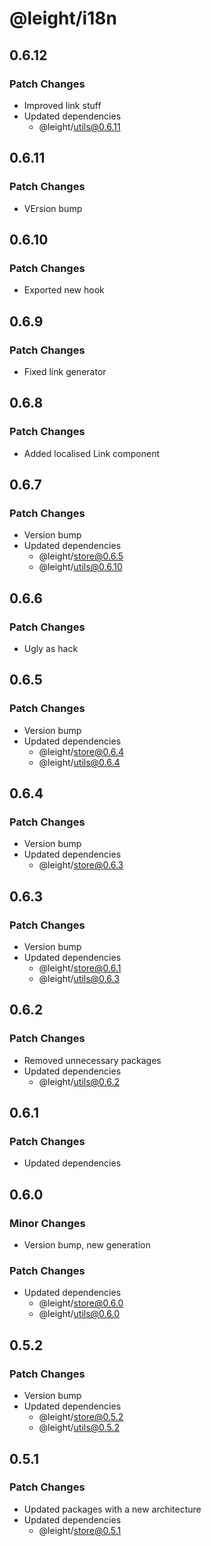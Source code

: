 # @leight/i18n

## 0.6.12

### Patch Changes

- Improved link stuff
- Updated dependencies
    - @leight/utils@0.6.11

## 0.6.11

### Patch Changes

- VErsion bump

## 0.6.10

### Patch Changes

- Exported new hook

## 0.6.9

### Patch Changes

- Fixed link generator

## 0.6.8

### Patch Changes

- Added localised Link component

## 0.6.7

### Patch Changes

- Version bump
- Updated dependencies
    - @leight/store@0.6.5
    - @leight/utils@0.6.10

## 0.6.6

### Patch Changes

- Ugly as hack

## 0.6.5

### Patch Changes

- Version bump
- Updated dependencies
    - @leight/store@0.6.4
    - @leight/utils@0.6.4

## 0.6.4

### Patch Changes

- Version bump
- Updated dependencies
    - @leight/store@0.6.3

## 0.6.3

### Patch Changes

- Version bump
- Updated dependencies
    - @leight/store@0.6.1
    - @leight/utils@0.6.3

## 0.6.2

### Patch Changes

- Removed unnecessary packages
- Updated dependencies
    - @leight/utils@0.6.2

## 0.6.1

### Patch Changes

- Updated dependencies

## 0.6.0

### Minor Changes

- Version bump, new generation

### Patch Changes

- Updated dependencies
    - @leight/store@0.6.0
    - @leight/utils@0.6.0

## 0.5.2

### Patch Changes

- Version bump
- Updated dependencies
    - @leight/store@0.5.2
    - @leight/utils@0.5.2

## 0.5.1

### Patch Changes

- Updated packages with a new architecture
- Updated dependencies
    - @leight/store@0.5.1
